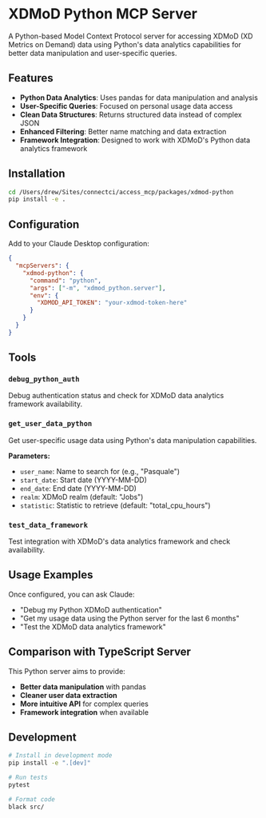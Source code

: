 # XDMoD Python MCP Server

A Python-based Model Context Protocol server for accessing XDMoD (XD Metrics on Demand) data using Python's data analytics capabilities for better data manipulation and user-specific queries.

## Features

- **Python Data Analytics**: Uses pandas for data manipulation and analysis
- **User-Specific Queries**: Focused on personal usage data access
- **Clean Data Structures**: Returns structured data instead of complex JSON
- **Enhanced Filtering**: Better name matching and data extraction
- **Framework Integration**: Designed to work with XDMoD's Python data analytics framework

## Installation

```bash
cd /Users/drew/Sites/connectci/access_mcp/packages/xdmod-python
pip install -e .
```

## Configuration

Add to your Claude Desktop configuration:

```json
{
  "mcpServers": {
    "xdmod-python": {
      "command": "python",
      "args": ["-m", "xdmod_python.server"],
      "env": {
        "XDMOD_API_TOKEN": "your-xdmod-token-here"
      }
    }
  }
}
```

## Tools

### `debug_python_auth`
Debug authentication status and check for XDMoD data analytics framework availability.

### `get_user_data_python`
Get user-specific usage data using Python's data manipulation capabilities.

**Parameters:**
- `user_name`: Name to search for (e.g., "Pasquale")
- `start_date`: Start date (YYYY-MM-DD)
- `end_date`: End date (YYYY-MM-DD)
- `realm`: XDMoD realm (default: "Jobs")
- `statistic`: Statistic to retrieve (default: "total_cpu_hours")

### `test_data_framework`
Test integration with XDMoD's data analytics framework and check availability.

## Usage Examples

Once configured, you can ask Claude:

- "Debug my Python XDMoD authentication"
- "Get my usage data using the Python server for the last 6 months"
- "Test the XDMoD data analytics framework"

## Comparison with TypeScript Server

This Python server aims to provide:
- **Better data manipulation** with pandas
- **Cleaner user data extraction** 
- **More intuitive API** for complex queries
- **Framework integration** when available

## Development

```bash
# Install in development mode
pip install -e ".[dev]"

# Run tests
pytest

# Format code
black src/
```